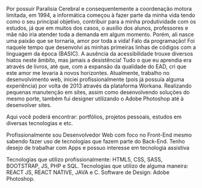 Por possuir Paralisia Cerebral e consequentemente a coordenação motora limitada, em 1994, a informática começou à fazer parte da minha vida tendo como o seu principal objetivo, contribuir para a minha produtividade com os estudos, já que em muitos dos casos, o auxílio dos alunos, professores e mãe não iria atender toda a demanda em algum momento. Porém, ali nasce uma paixão que se tornaria, amor por toda a vida! Falo da programação! Foi naquele tempo que desenvolvi as minhas primeiras linhas de códigos com a linguagem da época (BASIC). A ausência da acessibilidade trouxe diversos hiatos neste âmbito, mas jamais a desistência! Tudo o que eu aprendia era através de livros, até que, com a expansão da qualidade do EAD, cri que este amor me levaria à novos horizontes.
Atualmente, trabalho no desenvolvimento web, iniciei profissionalmente (pois já possuía alguma experiência) por volta de 2013 através da plataforma Workana. Realizando pequenas manutenção em sites, assim como desenvolvendo soluções do mesmo porte, também fui designer utilizando o Adobe Photoshop até à desenvolver sites.

Aqui você poderá encontrar: portfólios, projetos pessoais, estudos em diversas tecnologias e etc.

Profissionalmente sou Desenvolvedor Web com foco no Front-End mesmo sabendo fazer uso de tecnologias que fazem parte do Back-End. Tenho desejo de trabalhar com Apps e possuo interesse em tecnologia assistiva

Tecnologias que utilizo profissionalmente: HTML5, CSS, SASS, BOOTSTRAP, JS, PHP e SQL.
Tecnologias que utilizo de alguma maneira: REACT JS, REACT NATIVE, JAVA e C.
Software de Design: Adobe Photoshop.

<!--
**edsoncarlosdvp/edsoncarlosdvp** is a ✨ _special_ ✨ repository because its `README.md` (this file) appears on your GitHub profile.

Here are some ideas to get you started:

- 🔭 I’m currently working on ...
- 🌱 I’m currently learning ...
- 👯 I’m looking to collaborate on ...
- 🤔 I’m looking for help with ...
- 💬 Ask me about ...
- 📫 How to reach me: ...
- 😄 Pronouns: ...
- ⚡ Fun fact: ...
-->
